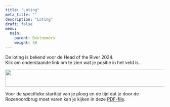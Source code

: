 ```yaml
---
title: "Loting"
meta_title: ""
description: "Loting"
draft: false
menu:
  main:
    parent: Deelnemers
    weight: 50
---
```

De loting is bekend voor de Head of the River 2024.   
Klik om onderstaande link om te zien wat je positie in het veld is.

<a href="https://hoesnelwasik.nl/head/2024/loting" target="_blank"><img alt="" height="54" src="https://poweredbyiris.nl/wp-content/uploads/2014/04/banner_poweredbyiris1.png" width="519"></a>

Voor de specifieke starttijd van je ploeg en de tijd dat je door de Rozenoordbrug moet varen kan je kijken in deze [PDF-file](../../deelnemers/loting/documents/Starttijd_per_ploeg_Head_2024.pdf).


